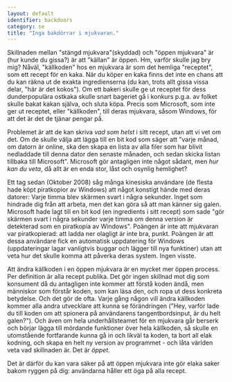 ```yaml
---
layout: default
identifier: backdoors
category: se
title: "Inga bakdörrar i mjukvaran."
---
```


Skillnaden mellan "stängd mjukvara"(skyddad) och "öppen mjukvara" är 
(hur kunde du gissa?) är att "källan" är öppen. Hm, varför skulle jag 
bry mig? Nåväl, "källkoden" hos en mjukvara är som det hemliga 
"receptet", som ett recept för en kaka. När du köper en kaka finns det 
inte en chans att du kan räkna ut de exakta ingredienserna (du kan, 
trots allt gissa vissa delar, "här är det kokos"). Om ett bakeri 
skulle ge ut receptet för dess dunderpopulära ostkaka skulle snart 
bageriet gå i konkurs p.g.a. av folket skulle bakat kakan själva, och 
sluta köpa. Precis som Microsoft, som inte ger ut receptet, eller 
"källkoden", till deras mjukvara, såsom Windows, för att det är det de 
tjänar pengar på.

Problemet är att de kan skriva <i>vad som helst</i> i sitt recept, 
utan att vi vet om det. Om de skulle välja att lägga till en bit kod som 
säger att "varje månad, om datorn är online, ska den skapa en lista av 
alla filer som har blivit nedladdade till denna dator den senaste 
månaden, och sedan skicka listan tillbaka till Microsoft". 
Microsoft gör antagligen inte något sådant, men <i>hur kan du veta</i>, 
då allt är en enda stor, låst och osynlig hemlighet?

Ett tag sedan (Oktober 2008) såg många kinesiska användare (de flesta 
hade köpt piratkopior av Windows) att något konstigt hände med deras 
datorer: Varje timma blev skärmen svart i några sekunder. Inget som 
hindrade dig från att arbeta, men det kan göra så att man känner sig 
galen. Microsoft hade lagt till en bit kod (en ingredients i sitt 
recept) som sade "gör skärmen svart i några sekunder varje timma om 
denna version är detekterad som 
en piratkopia av Windows". Poängen är inte att mjukvaran var 
piratkopierad: att ladda ner olagligt är inte bra, punkt. Poängen är 
att dessa användare fick en automatisk uppdatering för Windows 
(uppdateringar lagar vanligtvis buggar och lägger till nya 
funktiner) utan att veta hur det skulle komma att påverka deras 
system. Ingen visste.

Att ändra källkoden i en öppen mjukvara är en mycket mer 
öppen process. Per definition är alla recept publika. Det gör ingen 
skillnad mot dig som konsument då du antagligen inte kommer att förstå 
koden ändå, men människor som förstår koden, som kan läsa den, och ropa 
ut dess konkreta betydelse. Och det gör de ofta. Varje gång någon 
vill ändra källkoden kommer alla andra utvecklare att kunna se 
förändringen ("Hey, varför lade du till koden om att spionera på 
användarens tangentbordsinput, är du helt galen?"). Och även om hela 
underhållsteamet för en mjukvara går berserk och börjar lägga till 
mördande funktioner över hela källkoden, så skulle en utomstående 
fortfarande kunna gå in och likväl ta koden, ta bort all elak 
kodning, och skapa en helt ny version av programmet - och låta världen 
veta vad skillnaden är. Det är <i>öppet</i>.

Det är därför du kan vara säker på att öppen mjukvara inte gör 
elaka saker bakom ryggen på dig: användarna håller ett öga på alla 
recept.




